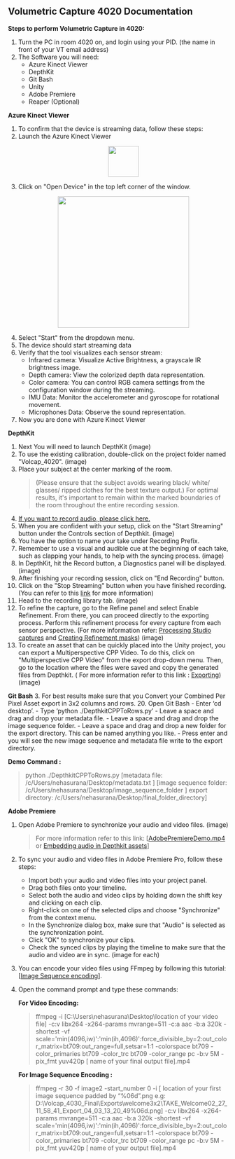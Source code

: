 
## **Volumetric Capture 4020 Documentation**

**Steps to perform Volumetric Capture in 4020:**
 1. Turn the PC in room 4020 on, and login using your PID. (the name in front of your VT email address)
 2. The Software you will need:
    - Azure Kinect Viewer
    - DepthKit
    - Git Bash
    - Unity
    - Adobe Premiere
    - Reaper (Optional)
  
  **Azure Kinect Viewer**
1. To confirm that the device is streaming data, follow these steps:
2. Launch the Azure Kinect Viewer
      <p align="center"> <image src="images/AZV/AKV logo.PNG" width="70 height="80"> </p>
5. Click on "Open Device" in the top left corner of the window.
      <p align="center"> <image src="images/AZV/open Device.PNG" width="300 height="350"> </p>
7. Select "Start" from the dropdown menu.
8. The device should start streaming data
9. Verify that the tool visualizes each sensor stream:
    - Infrared camera: Visualize Active Brightness, a grayscale IR brightness image.
    - Depth camera: View the colorized depth data representation.
    - Color camera: You can control RGB camera settings from the configuration window during the streaming.
    - IMU Data: Monitor the accelerometer and gyroscope for rotational movement.
    - Microphones Data: Observe the sound representation. 
 10. Now you are done with Azure Kinect Viewer
 
 **DepthKit**
1. Next You will need to launch DepthKit (image)
2. To use the existing calibration, double-click on the project folder named "Volcap_4020". (image)
 7. Place your subject at the center marking of the room. 
	>(Please ensure that the subject avoids wearing black/ white/ glasses/ ripped clothes for the best texture output.)
	> For optimal results, it's important to remain within the marked boundaries of the room throughout the entire recording session.
 8. [If you want to record audio, please click here.]()
 9. When you are confident with your setup, click on the "Start Streaming" button under the Controls section of Depthkit. (image)
 10. You have the option to name your take under Recording Prefix.
 11. Remember to use a visual and audible cue at the beginning of each take, such as clapping your hands, to help with the syncing process. (image)
 12. In DepthKit, hit the Record button, a Diagnostics panel will be displayed. (image)
 13. After finishing your recording session, click on "End Recording" button.
 14. Click on the "Stop Streaming" button when you have finished recording. (You can refer to this [link](https://docs.depthkit.tv/docs/studio-recording) for more information)
 15. Head to the recording library tab. (image)
 16. To refine the capture, go to the Refine panel and select Enable Refinement. From there, you can proceed directly to the exporting process. Perform this refinement process for every capture from each sensor perspective. (For more information refer: [Processing Studio captures](https://docs.depthkit.tv/docs/processing-studio-captures) and [Creating Refinement masks](https://docs.depthkit.tv/docs/creating-refinement-masks)) (image)
 17. To create an asset that can be quickly placed into  the  Unity project, you can export a Multiperspective CPP Video. To do this, click on "Multiperspective CPP Video" from the export drop-down menu. Then, go to the location where the files were saved and copy the generated files from Depthkit. ( For more information refer to this link : [Exporting](https://docs.depthkit.tv/docs/exporting)) (image)

**Git Bash**
3. For best results make sure that you Convert your Combined Per Pixel Asset export in 3x2 columns and rows.
 20. Open Git Bash
		- Enter ‘cd desktop’.
		-   Type ‘python ./DepthkitCPPToRows.py’
		-   Leave a space and drag and drop your metadata file.
		-   Leave a space and drag and drop the image sequence folder.
		-   Leave a space and drag and drop a new folder for the export directory. This can be named anything you like.
		-   Press enter and you will see the new image sequence and metadata file write to the export directory.
	
**Demo Command :** 
>python ./DepthkitCPPToRows.py
[metadata file: /c/Users/nehasurana/Desktop/metadata.txt ]
[image sequence folder: /c/Users/nehasurana/Desktop/image_sequence_folder ]
export directory: /c/Users/nehasurana/Desktop/final_folder_directory]
	
**Adobe Premiere**
1. Open Adobe Premiere to synchronize your audio and video files. (image)
	>For more information refer to this link: [[AdobePremiereDemo.mp4](https://drive.google.com/file/d/1SWDYjDCX9tPOOgktKO-BIUdQUT021DJS/view?usp=share_link) or [Embedding audio in Depthkit assets](https://docs.depthkit.tv/docs/embedding-audio)]
2. To sync your audio and video files in Adobe Premiere Pro, follow these steps:
	-   Import both your audio and video files into your project panel.
	-   Drag both files onto your timeline.
	-   Select both the audio and video clips by holding down the shift key and clicking on each clip.
	-   Right-click on one of the selected clips and choose "Synchronize" from the context menu.
	-   In the Synchronize dialog box, make sure that "Audio" is selected as the synchronization point.
	-   Click "OK" to synchronize your clips.
	-   Check the synced clips by playing the timeline to make sure that the audio and video are in sync. (image for each)

3. You can encode your video files using FFmpeg by following this tutorial: [[Image Sequence encoding](https://docs.depthkit.tv/docs/asset-encoding)]. 
4. Open the command prompt and type these commands:

	**For Video Encoding:**
	> ffmpeg -i [C:\Users\nehasurana\Desktop\location of your video file] -c:v libx264 -x264-params mvrange=511 -c:a  aac -b:a 320k -shortest -vf scale='min(4096,iw)':'min(ih,4096)':force_divisible_by=2:out_color_matrix=bt709:out_range=full,setsar=1:1 -colorspace bt709 -color_primaries bt709 -color_trc bt709 -color_range pc -b:v 5M -pix_fmt yuv420p [ name of your final output file].mp4

	**For Image Sequence Encoding :**
    

	> ffmpeg -r 30 -f image2 -start_number 0 -i [ location of your first image sequence padded by “%06d”.png e.g: D:\Volcap_4030_Final\Exports\welcome3x2\TAKE_Welcome02_27_11_58_41_Export_04_03_13_20_49%06d.png] -c:v libx264 -x264-params mvrange=511 -c:a  aac -b:a 320k -shortest -vf scale='min(4096,iw)':'min(ih,4096)':force_divisible_by=2:out_color_matrix=bt709:out_range=full,setsar=1:1 -colorspace bt709 -color_primaries bt709 -color_trc bt709 -color_range pc -b:v 5M -pix_fmt yuv420p [ name of your output file].mp4

	 



 
